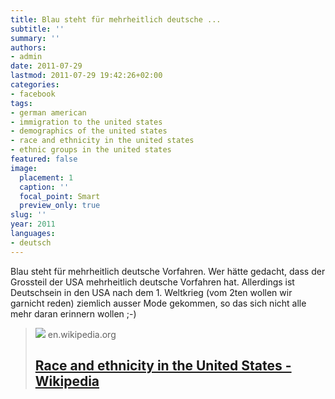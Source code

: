 ```yaml
---
title: Blau steht für mehrheitlich deutsche ...
subtitle: ''
summary: ''
authors:
- admin
date: 2011-07-29
lastmod: 2011-07-29 19:42:26+02:00
categories:
- facebook
tags:
- german american
- immigration to the united states
- demographics of the united states
- race and ethnicity in the united states
- ethnic groups in the united states
featured: false
image:
  placement: 1
  caption: ''
  focal_point: Smart
  preview_only: true
slug: ''
year: 2011
languages:
- deutsch
---
```


Blau steht für mehrheitlich deutsche Vorfahren. Wer hätte gedacht, dass der Grossteil der USA mehrheitlich deutsche Vorfahren hat. Allerdings ist Deutschsein in den USA nach dem 1. Weltkrieg (vom 2ten wollen wir garnicht reden) ziemlich ausser Mode  gekommen, so das sich nicht alle mehr daran erinnern wollen ;-)
> [![](https://upload.wikimedia.org/wikipedia/commons/thumb/9/97/Population_pyramid_of_the_United_States_by_race-ethnicity_in_2020.svg/1200px-Population_pyramid_of_the_United_States_by_race-ethnicity_in_2020.svg.png)](http://en.wikipedia.org/wiki/Maps_of_American_ancestries)
> en.wikipedia.org
> ## [Race and ethnicity in the United States - Wikipedia](http://en.wikipedia.org/wiki/Maps_of_American_ancestries)
>
>



